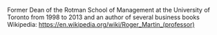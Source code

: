 Former Dean of the Rotman School of Management at the University of Toronto from 1998 to 2013 and an author of several business books
Wikipedia: https://en.wikipedia.org/wiki/Roger_Martin_(professor)